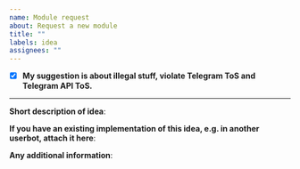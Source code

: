 ```yaml
---
name: Module request
about: Request a new module
title: ""
labels: idea
assignees: ""
---
```


- [x] **My suggestion is about illegal stuff, violate Telegram ToS and Telegram API ToS.**

---

**Short description of idea**:

**If you have an existing implementation of this idea, e.g. in another userbot, attach it here**:

**Any additional information**:
